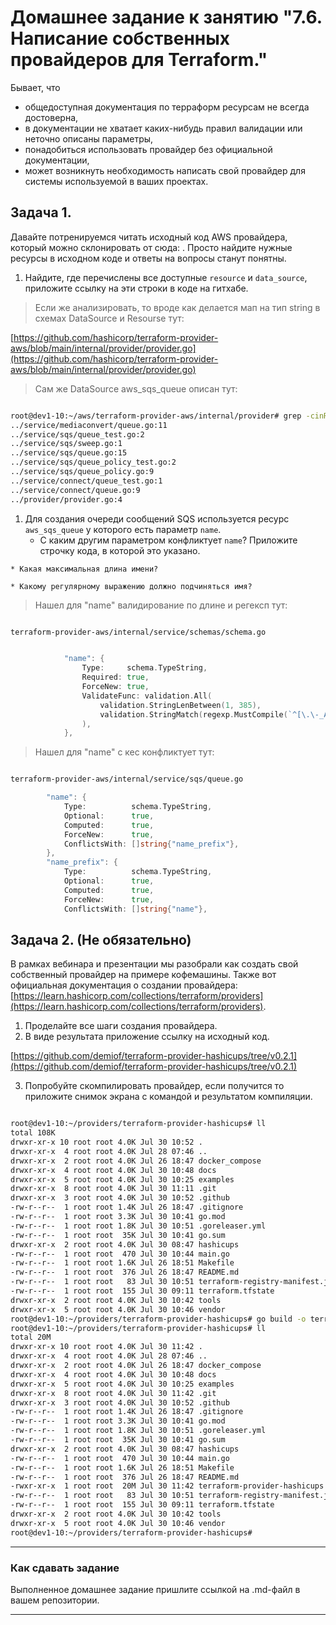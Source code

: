 # Домашнее задание к занятию "7.6. Написание собственных провайдеров для Terraform."

Бывает, что 
* общедоступная документация по терраформ ресурсам не всегда достоверна,
* в документации не хватает каких-нибудь правил валидации или неточно описаны параметры,
* понадобиться использовать провайдер без официальной документации,
* может возникнуть необходимость написать свой провайдер для системы используемой в ваших проектах.   

## Задача 1. 
Давайте потренируемся читать исходный код AWS провайдера, который можно склонировать от сюда: 
[   ](https://github.com/hashicorp/terraform-provider-aws.git).
Просто найдите нужные ресурсы в исходном коде и ответы на вопросы станут понятны.  


1. Найдите, где перечислены все доступные `resource` и `data_source`, приложите ссылку на эти строки в коде на 
гитхабе.   

<!--
```bash


root@dev1-10:~/aws/terraform-provider-aws# grep -cR -A 15  "resource \"" ./ | grep -v ":0" | awk -F ":" '{print $1, $2}' | grep 97

root@dev1-10:~/aws/terraform-provider-aws# grep -cR -A 15  "resource \"" ./ | grep -v ":0" | awk -F ":" '{print $1, $2}' | grep " 97"
./internal/service/s3/bucket_test.go 97
./internal/service/ec2/vpc_route_table_test.go 97

```
[https://github.com/hashicorp/terraform-provider-aws/blob/main/internal/service/ec2/vpc_route_table_test.go](https://github.com/hashicorp/terraform-provider-aws/blob/main/internal/service/ec2/vpc_route_table_test.go)

-->
> Если же анализировать, то вроде как делается мап на тип string в схемах DataSource и Resourse тут:

[https://github.com/hashicorp/terraform-provider-aws/blob/main/internal/provider/provider.go](https://github.com/hashicorp/terraform-provider-aws/blob/main/internal/provider/provider.go)

> Сам же DataSource aws_sqs_queue описан тут: 

```bash

root@dev1-10:~/aws/terraform-provider-aws/internal/provider# grep -cinR ResourceQueue ../ | grep -v :0 | grep -v .*\.swp
../service/mediaconvert/queue.go:11
../service/sqs/queue_test.go:2
../service/sqs/sweep.go:1
../service/sqs/queue.go:15
../service/sqs/queue_policy_test.go:2
../service/sqs/queue_policy.go:9
../service/connect/queue_test.go:1
../service/connect/queue.go:9
../provider/provider.go:4


```
<!--
```bash

root@dev1-10:~/aws/terraform-provider-aws# grep -cR -A 15  "data \"" ./ | grep -v ":0" | awk -F ":" '{print $1, $2}' | grep 77
./internal/service/rds/instance_test.go 77
root@dev1-10:~/aws/terraform-provider-aws# vim ./internal/service/rds/instance_test.go

```
[https://github.com/hashicorp/terraform-provider-aws/blob/main/internal/service/rds/instance_test.go](https://github.com/hashicorp/terraform-provider-aws/blob/main/internal/service/rds/instance_test.go)
-->

1. Для создания очереди сообщений SQS используется ресурс `aws_sqs_queue` у которого есть параметр `name`. 
    * С каким другим параметром конфликтует `name`? Приложите строчку кода, в которой это указано.





<!--
> Параметр`name` по всей видимости может (должен) конфликтовать с `arn`, что похоже из условия ниже в цикле по массиву attrName. Т.е. если не выполняется условие ниже, то fmt выводит ошибку "attrName is {значение его в rs.Primary.Attributes}; want {значение его в sqsQueueRs.Primary.Attributes} :

```go

if rs.Primary.Attributes[attrName] != sqsQueueRs.Primary.Attributes[attrName] {
                                return fmt.Errorf(
                                        "%s is %s; want %s",
                                        attrName,
                                        rs.Primary.Attributes[attrName],
                                        sqsQueueRs.Primary.Attributes[attrName],
                                )
```

> искал так:


```bash

root@dev1-10:~/aws/terraform-provider-aws# grep -R -A 5 'resource "aws_sqs_queue"' . | grep -c 'name = '
33
root@dev1-10:~/aws/terraform-provider-aws# grep -R -A 5 'resource "aws_sqs_queue"' . | grep 'name = '
./website/docs/r/sns_topic_subscription.html.markdown-  name = "user-updates-queue"
./website/docs/r/sqs_queue_policy.html.markdown-  name = "examplequeue"
./website/docs/r/sqs_queue.html.markdown-  name = "terraform-example-deadletter-queue"
./website/docs/r/s3_bucket_notification.html.markdown-  name = "s3-event-notification-queue"
./website/docs/r/s3_bucket_notification.html.markdown-  name = "s3-event-notification-queue"
./internal/service/s3/bucket_notification_test.go-  name = %[1]q
./internal/service/elasticbeanstalk/environment_test.go-  name = %[1]q
./internal/service/sqs/queue_test.go-  name = %[1]q
./internal/service/sqs/queue_test.go-  name = %[1]q
./internal/service/sqs/queue_test.go-  name = %[1]q
./internal/service/sqs/queue_test.go-  name = "%[1]s-2"
./internal/service/sqs/queue_test.go-  name = "%[1]s-2"
./internal/service/sqs/queue_policy_test.go-  name = %[1]q
./internal/service/sqs/queue_policy_test.go-  name = %[1]q
./internal/service/sqs/queue_data_source_test.go-  name = "%[1]s_wrong"
./internal/service/sqs/queue_data_source_test.go-  name = "%[1]s"
./internal/service/sqs/queue_data_source_test.go-  name = aws_sqs_queue.test.name
./internal/service/sqs/queue_data_source_test.go-  name = "%[1]s"
./internal/service/sns/topic_subscription_test.go-  name = %[1]q
./internal/service/sns/topic_subscription_test.go-  name = %[1]q
./internal/service/sns/topic_subscription_test.go-  name = %[1]q
./internal/service/sns/topic_subscription_test.go-  name = %[1]q
./internal/service/sns/topic_subscription_test.go-  name = %[2]q
./internal/service/sns/topic_subscription_test.go-  name = %[1]q
./internal/service/apigatewayv2/integration_test.go-  name = "%[1]s-${count.index}"
./internal/service/glue/crawler_test.go-  name = %[1]q
./internal/service/glue/crawler_test.go-  name = %[1]q
./internal/service/glue/crawler_test.go-  name = "%[1]sdlq"
./internal/service/lambda/event_source_mapping_test.go-  name = %[1]q
./internal/service/lambda/function_event_invoke_config_test.go-  name = %[1]q
./internal/service/lambda/function_event_invoke_config_test.go-  function_name = aws_lambda_function.test.function_name
./internal/service/lambda/function_event_invoke_config_test.go-  name = %[1]q
./internal/service/lambda/function_event_invoke_config_test.go-  function_name = aws_lambda_function.test.function_name
root@dev1-10:~/aws/terraform-provider-aws# vim ./internal/service/sqs/queue_data_source_test.go

```



```go

func testAccQueueCheckDataSource(datasourceName, resourceName string) resource.TestCheckFunc {
        return func(s *terraform.State) error {
                rs, ok := s.RootModule().Resources[datasourceName]
                if !ok {
                        return fmt.Errorf("root module has no resource called %s", datasourceName)
                }

                sqsQueueRs, ok := s.RootModule().Resources[resourceName]
                if !ok {
                        return fmt.Errorf("root module has no resource called %s", resourceName)
                }

                attrNames := []string{
                        "arn",
                        "name",
                }

                for _, attrName := range attrNames {
                        if rs.Primary.Attributes[attrName] != sqsQueueRs.Primary.Attributes[attrName] {
                                return fmt.Errorf(
                                        "%s is %s; want %s",
                                        attrName,
                                        rs.Primary.Attributes[attrName],
                                        sqsQueueRs.Primary.Attributes[attrName],
                                )
                        }
                }

                return nil
        }

```
-->

    * Какая максимальная длина имени? 

<!--
> Выходит 80 символов:

```bash

root@dev1-10:~/aws/terraform-provider-aws# grep '`name` -'  ./website/docs/r/sqs_queue.html.markdown 
* `name` - (Optional) The name of the queue. Queue names must be made up of only uppercase and lowercase ASCII letters, numbers, underscores, and hyphens, and must be between 1 and 80 characters long. For a FIFO (first-in-first-out) queue, the name must end with the `.fifo` suffix. If omitted, Terraform will assign a random, unique name. Conflicts with `name_prefix`

```
-->
    * Какому регулярному выражению должно подчиняться имя? 

> Нашел для "name" валидирование по длине и регексп тут:

```bash

terraform-provider-aws/internal/service/schemas/schema.go

```

```go

			"name": {
				Type:     schema.TypeString,
				Required: true,
				ForceNew: true,
				ValidateFunc: validation.All(
					validation.StringLenBetween(1, 385),
					validation.StringMatch(regexp.MustCompile(`^[\.\-_A-Za-z@]+`), ""),
				),
			},

```

> Нашел для "name" с кес конфликтует тут:  

```bash

terraform-provider-aws/internal/service/sqs/queue.go

```

```go
		"name": {
			Type:          schema.TypeString,
			Optional:      true,
			Computed:      true,
			ForceNew:      true,
			ConflictsWith: []string{"name_prefix"},
		},
		"name_prefix": {
			Type:          schema.TypeString,
			Optional:      true,
			Computed:      true,
			ForceNew:      true,
			ConflictsWith: []string{"name"},
``` 


<!--
> Исходя из предыдущего, маленькие и Большие ASCII символы, цифры, подчеркивания и тире: ^[\d\w\_\-]{1,80}$
-->


## Задача 2. (Не обязательно) 
В рамках вебинара и презентации мы разобрали как создать свой собственный провайдер на примере кофемашины. 
Также вот официальная документация о создании провайдера: 
[https://learn.hashicorp.com/collections/terraform/providers](https://learn.hashicorp.com/collections/terraform/providers).

1. Проделайте все шаги создания провайдера.
2. В виде результата приложение ссылку на исходный код.

[https://github.com/demiof/terraform-provider-hashicups/tree/v0.2.1](https://github.com/demiof/terraform-provider-hashicups/tree/v0.2.1)

3. Попробуйте скомпилировать провайдер, если получится то приложите снимок экрана с командой и результатом компиляции.   

```bash

root@dev1-10:~/providers/terraform-provider-hashicups# ll
total 108K
drwxr-xr-x 10 root root 4.0K Jul 30 10:52 .
drwxr-xr-x  4 root root 4.0K Jul 28 07:46 ..
drwxr-xr-x  2 root root 4.0K Jul 26 18:47 docker_compose
drwxr-xr-x  4 root root 4.0K Jul 30 10:48 docs
drwxr-xr-x  5 root root 4.0K Jul 30 10:25 examples
drwxr-xr-x  8 root root 4.0K Jul 30 11:11 .git
drwxr-xr-x  3 root root 4.0K Jul 30 10:52 .github
-rw-r--r--  1 root root 1.4K Jul 26 18:47 .gitignore
-rw-r--r--  1 root root 3.3K Jul 30 10:41 go.mod
-rw-r--r--  1 root root 1.8K Jul 30 10:51 .goreleaser.yml
-rw-r--r--  1 root root  35K Jul 30 10:41 go.sum
drwxr-xr-x  2 root root 4.0K Jul 30 08:47 hashicups
-rw-r--r--  1 root root  470 Jul 30 10:44 main.go
-rw-r--r--  1 root root 1.6K Jul 26 18:51 Makefile
-rw-r--r--  1 root root  376 Jul 26 18:47 README.md
-rw-r--r--  1 root root   83 Jul 30 10:51 terraform-registry-manifest.json
-rw-r--r--  1 root root  155 Jul 30 09:11 terraform.tfstate
drwxr-xr-x  2 root root 4.0K Jul 30 10:42 tools
drwxr-xr-x  5 root root 4.0K Jul 30 10:46 vendor
root@dev1-10:~/providers/terraform-provider-hashicups# go build -o terraform-provider-hashicups
root@dev1-10:~/providers/terraform-provider-hashicups# ll
total 20M
drwxr-xr-x 10 root root 4.0K Jul 30 11:42 .
drwxr-xr-x  4 root root 4.0K Jul 28 07:46 ..
drwxr-xr-x  2 root root 4.0K Jul 26 18:47 docker_compose
drwxr-xr-x  4 root root 4.0K Jul 30 10:48 docs
drwxr-xr-x  5 root root 4.0K Jul 30 10:25 examples
drwxr-xr-x  8 root root 4.0K Jul 30 11:42 .git
drwxr-xr-x  3 root root 4.0K Jul 30 10:52 .github
-rw-r--r--  1 root root 1.4K Jul 26 18:47 .gitignore
-rw-r--r--  1 root root 3.3K Jul 30 10:41 go.mod
-rw-r--r--  1 root root 1.8K Jul 30 10:51 .goreleaser.yml
-rw-r--r--  1 root root  35K Jul 30 10:41 go.sum
drwxr-xr-x  2 root root 4.0K Jul 30 08:47 hashicups
-rw-r--r--  1 root root  470 Jul 30 10:44 main.go
-rw-r--r--  1 root root 1.6K Jul 26 18:51 Makefile
-rw-r--r--  1 root root  376 Jul 26 18:47 README.md
-rwxr-xr-x  1 root root  20M Jul 30 11:42 terraform-provider-hashicups
-rw-r--r--  1 root root   83 Jul 30 10:51 terraform-registry-manifest.json
-rw-r--r--  1 root root  155 Jul 30 09:11 terraform.tfstate
drwxr-xr-x  2 root root 4.0K Jul 30 10:42 tools
drwxr-xr-x  5 root root 4.0K Jul 30 10:46 vendor
root@dev1-10:~/providers/terraform-provider-hashicups# 
```
---

### Как cдавать задание

Выполненное домашнее задание пришлите ссылкой на .md-файл в вашем репозитории.

---
